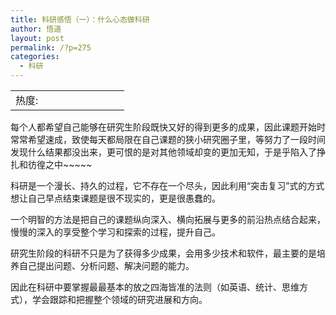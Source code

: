 ```yaml
---
title: 科研感悟（一）：什么心态做科研
author: 悟道
layout: post
permalink: /?p=275
categories:
  - 科研
---
```

<table>
  <tr cellpadding=0><td>
    热度:
  </td><td cellpadding=0><img src='http://210.75.224.29/wordpress/wp-content/plugins/statpresscn/images/sun.gif' width=10 height=10 border=0 /></td><td cellpadding=0><img src='http://210.75.224.29/wordpress/wp-content/plugins/statpresscn/images/sun.gif' width=10 height=10 border=0 /></td><td cellpadding=0><img src='http://210.75.224.29/wordpress/wp-content/plugins/statpresscn/images/sun.gif' width=10 height=10 border=0 /></td><td cellpadding=0><img src='http://210.75.224.29/wordpress/wp-content/plugins/statpresscn/images/sun_dark.gif' width=10 height=10 border=0 /></td><td cellpadding=0><img src='http://210.75.224.29/wordpress/wp-content/plugins/statpresscn/images/sun_dark.gif' width=10 height=10 border=0 /></td></tr>
</table>

每个人都希望自己能够在研究生阶段既快又好的得到更多的成果，因此课题开始时常常希望速成，致使每天都局限在自己课题的狭小研究圈子里，等努力了一段时间发现什么结果都没出来，更可恨的是对其他领域却变的更加无知，于是乎陷入了挣扎和彷徨之中~~~~~

科研是一个漫长、持久的过程，它不存在一个尽头，因此利用“突击复习”式的方式想让自己早点结束课题是很不现实的，更是很愚蠢的。

一个明智的方法是把自己的课题纵向深入、横向拓展与更多的前沿热点结合起来， 慢慢的深入的享受整个学习和探索的过程，提升自己。

研究生阶段的科研不只是为了获得多少成果，会用多少技术和软件，最主要的是培养自己提出问题、分析问题、解决问题的能力。

因此在科研中要掌握最最基本的放之四海皆准的法则（如英语、统计、思维方式），学会跟踪和把握整个领域的研究进展和方向。